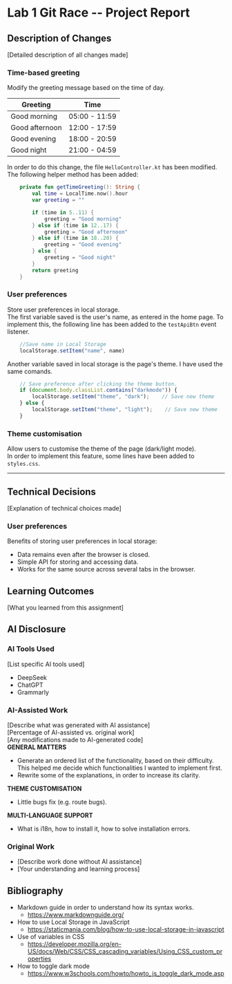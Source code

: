 # Lab 1 Git Race -- Project Report

## Description of Changes
[Detailed description of all changes made]
### Time-based greeting
Modify the greeting message based on the time of day. <br>

| **Greeting**       | **Time**          |
|----------------|---------------| 
| Good morning   | 05:00 - 11:59 |
| Good afternoon | 12:00 - 17:59 |
| Good evening   | 18:00 - 20:59 |
| Good night     | 21:00 - 04:59 |

In order to do this change, the file `HelloController.kt` has been modified.
The following helper method has been added:
``` kotlin
    private fun getTimeGreeting(): String {
        val time = LocalTime.now().hour
        var greeting = ""

        if (time in 5..11) {
            greeting = "Good morning"
        } else if (time in 12..17) {
            greeting = "Good afternoon"
        } else if (time in 18..20) {
            greeting = "Good evening"
        } else {
            greeting = "Good night"
        }
        return greeting
    }
```

### User preferences
Store user preferences in local storage. <br>
The first variable saved is the user's name, as entered in the home page.
To implement this, the following line has been added to the ``testApiBtn`` event listener.
``` js
    //Save name in Local Storage
    localStorage.setItem("name", name)
```
Another variable saved in local storage is the page's theme. I have used the same comands.
``` js
    // Save preference after clicking the theme button.
    if (document.body.classList.contains("darkmode")) {
        localStorage.setItem("theme", "dark");    // Save new theme
    } else {
        localStorage.setItem("theme", "light");    // Save new theme
    }
```

### Theme customisation
Allow users to customise the theme of the page (dark/light mode). <br>
In order to implement this feature, some lines have been added to `styles.css`.

******

## Technical Decisions
[Explanation of technical choices made]
### User preferences
Benefits of storing user preferences in local storage:
- Data remains even after the browser is closed.
- Simple API for storing and accessing data.
- Works for the same source across several tabs in the browser.


## Learning Outcomes
[What you learned from this assignment]



## AI Disclosure
### AI Tools Used
[List specific AI tools used]
- DeepSeek
- ChatGPT
- Grammarly

### AI-Assisted Work
[Describe what was generated with AI assistance]<br>
[Percentage of AI-assisted vs. original work]<br>
[Any modifications made to AI-generated code]<br>
**GENERAL MATTERS**
- Generate an ordered list of the functionality, based on their difficulty. This helped me decide which functionalities I wanted to implement first.
- Rewrite some of the explanations, in order to increase its clarity.

**THEME CUSTOMISATION**
- Little bugs fix (e.g. route bugs).


**MULTI-LANGUAGE SUPPORT**
- What is i18n, how to install it, how to solve installation errors.

### Original Work
- [Describe work done without AI assistance]
- [Your understanding and learning process]



## Bibliography
- Markdown guide in order to understand how its syntax works.
    - https://www.markdownguide.org/
- How to use Local Storage in JavaScript
    - https://staticmania.com/blog/how-to-use-local-storage-in-javascript
- Use of variables in CSS
  - https://developer.mozilla.org/en-US/docs/Web/CSS/CSS_cascading_variables/Using_CSS_custom_properties
- How to toggle dark mode
  - https://www.w3schools.com/howto/howto_js_toggle_dark_mode.asp
